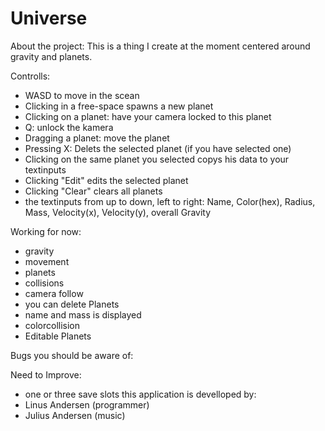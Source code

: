 # Universe
About the project:
This is a thing I create at the moment centered around gravity and planets.

Controlls:
  - WASD to move in the scean
  - Clicking in a free-space spawns a new planet
  - Clicking on a planet: have your camera locked to this planet
  - Q: unlock the kamera
  - Dragging a planet: move the planet
  - Pressing X: Delets the selected planet (if you have selected one)
  - Clicking on the same planet you selected copys his data to your textinputs
  - Clicking "Edit" edits the selected planet
  - Clicking "Clear" clears all planets
  - the textinputs from up to down, left to right: Name, Color(hex),      Radius, Mass, Velocity(x), Velocity(y), overall Gravity



Working for now:
  - gravity 
  - movement
  - planets
  - collisions
  - camera follow
  - you can delete Planets 
  - name and mass is displayed
  - colorcollision
  - Editable Planets

Bugs you should be aware of:

Need to Improve:
  - one or three save slots
this application is develloped by: 
  - Linus Andersen (programmer)
  - Julius Andersen (music)
